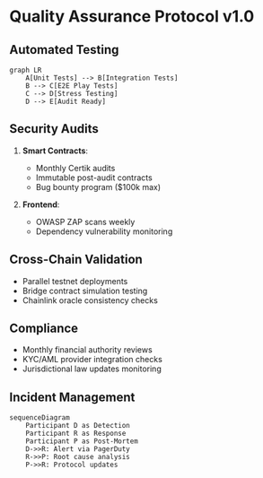 # Quality Assurance Protocol v1.0

## Automated Testing
```mermaid
graph LR
    A[Unit Tests] --> B[Integration Tests]
    B --> C[E2E Play Tests]
    C --> D[Stress Testing]
    D --> E[Audit Ready]
```

## Security Audits
1. **Smart Contracts**:
   - Monthly Certik audits
   - Immutable post-audit contracts
   - Bug bounty program ($100k max)

2. **Frontend**:
   - OWASP ZAP scans weekly
   - Dependency vulnerability monitoring

## Cross-Chain Validation
- Parallel testnet deployments
- Bridge contract simulation testing
- Chainlink oracle consistency checks

## Compliance
- Monthly financial authority reviews
- KYC/AML provider integration checks
- Jurisdictional law updates monitoring

## Incident Management
```mermaid
sequenceDiagram
    Participant D as Detection
    Participant R as Response
    Participant P as Post-Mortem
    D->>R: Alert via PagerDuty
    R->>P: Root cause analysis
    P->>R: Protocol updates